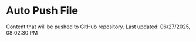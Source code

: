# Auto Push File

Content that will be pushed to GitHub repository.
Last updated: 06/27/2025, 08:02:30 PM